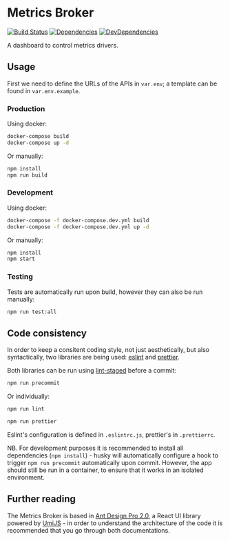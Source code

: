 # Metrics Broker
[![Build Status](https://travis-ci.org/hirmeos/metrics_broker.svg?branch=master)](https://travis-ci.org/hirmeos/metrics_broker) [![Dependencies](https://img.shields.io/david/hirmeos/metrics_broker.svg)](https://david-dm.org/hirmeos/metrics_broker) [![DevDependencies](https://img.shields.io/david/dev/hirmeos/metrics_broker.svg)](https://david-dm.org/hirmeos/metrics_broker?type=dev)

A dashboard to control metrics drivers.

## Usage
First we need to define the URLs of the APIs in `var.env`; a template can be found in `var.env.example`.

### Production
Using docker:
```bash
docker-compose build
docker-compose up -d
```

Or manually:
```bash
npm install
npm run build
```

### Development
Using docker:
```bash
docker-compose -f docker-compose.dev.yml build
docker-compose -f docker-compose.dev.yml up -d
```

Or manually:
```bash
npm install
npm start
```

### Testing
Tests are automatically run upon build, however they can also be run manually:
```bash
npm run test:all
```

## Code consistency
In order to keep a consitent coding style, not just aesthetically, but also syntactically, two libraries are being used: [eslint](https://eslint.org/) and [prettier](https://prettier.io/).

Both libraries can be run using [lint-staged](https://www.npmjs.com/package/lint-staged) before a commit:
```bash
npm run precommit
```
Or individually:
```bash
npm run lint
```
```bash
npm run prettier
```

Eslint's configuration is defined in `.eslintrc.js`, prettier's in `.prettierrc`.

NB. For development purposes it is recommended to install all dependencies (`npm install`) - husky will automatically configure a hook to trigger `npm run precommit` automatically upon commit. However, the app should still be run in a container, to ensure that it works in an isolated environment.

## Further reading
The Metrics Broker is based in [Ant Design Pro 2.0](https://pro.ant.design/), a React UI library powered by [UmiJS](https://umijs.org/) - in order to understand the architecture of the code it is recommended that you go through both documentations.
